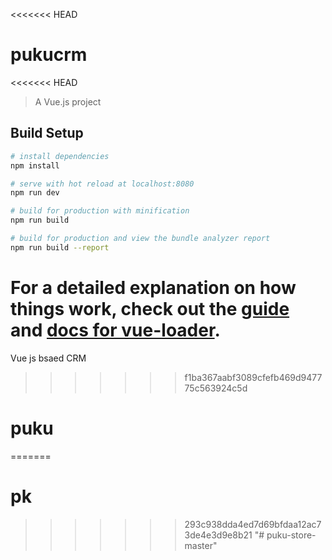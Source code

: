 <<<<<<< HEAD
# pukucrm
<<<<<<< HEAD

> A Vue.js project

## Build Setup

``` bash
# install dependencies
npm install

# serve with hot reload at localhost:8080
npm run dev

# build for production with minification
npm run build

# build for production and view the bundle analyzer report
npm run build --report
```

For a detailed explanation on how things work, check out the [guide](http://vuejs-templates.github.io/webpack/) and [docs for vue-loader](http://vuejs.github.io/vue-loader).
=======
Vue js bsaed CRM
>>>>>>> f1ba367aabf3089cfefb469d947775c563924c5d
# puku
=======
# pk
>>>>>>> 293c938dda4ed7d69bfdaa12ac73de4e3d9e8b21
"# puku-store-master" 
